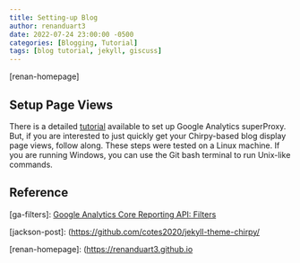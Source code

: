 ```yaml
---
title: Setting-up Blog
author: renanduart3
date: 2022-07-24 23:00:00 -0500
categories: [Blogging, Tutorial]
tags: [blog tutorial, jekyll, giscuss]
---
```


[renan-homepage]

## Setup Page Views

There is a detailed [tutorial](https://developers.google.com/analytics/solutions/google-analytics-super-proxy) available to set up Google Analytics superProxy. But, if you are interested to just quickly get your Chirpy-based blog display page views, follow along. These steps were tested on a Linux machine. If you are running Windows, you can use the Git bash terminal to run Unix-like commands.





## Reference

[ga-filters]: [Google Analytics Core Reporting API: Filters](https://developers.google.com/analytics/devguides/reporting/core/v3/reference#filters)

[jackson-post]: (https://github.com/cotes2020/jekyll-theme-chirpy/

[renan-homepage]: (https://renanduart3.github.io
